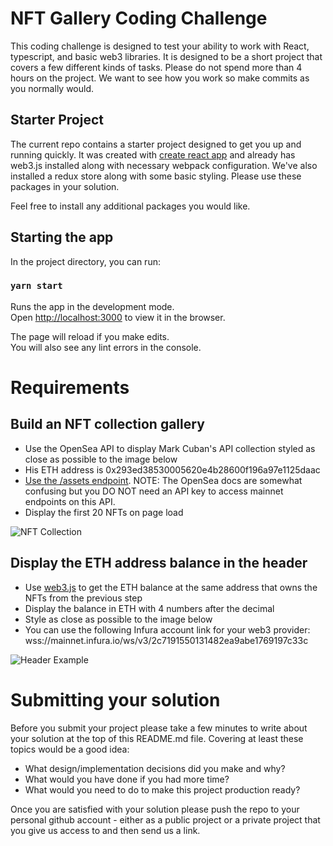 # NFT Gallery Coding Challenge

This coding challenge is designed to test your ability to work with React, typescript, and basic web3 libraries. It is designed to be a short project that covers a few different kinds of tasks. Please do not spend more than 4 hours on the project. We want to see how you work so make commits as you normally would. 

## Starter Project

The current repo contains a starter project designed to get you up and running quickly. It was created with [create react app](https://create-react-app.dev/) and already has web3.js installed along with necessary webpack configuration. We've also installed a redux store along with some basic styling. Please use these packages in your solution.

Feel free to install any additional packages you would like.

## Starting the app
In the project directory, you can run:

### `yarn start`

Runs the app in the development mode.\
Open [http://localhost:3000](http://localhost:3000) to view it in the browser.

The page will reload if you make edits.\
You will also see any lint errors in the console.

# Requirements

## Build an NFT collection gallery
- Use the OpenSea API to display Mark Cuban's API collection styled as close as possible to the image below
- His ETH address is 0x293ed38530005620e4b28600f196a97e1125daac
- [Use the /assets endpoint](https://docs.opensea.io/reference/getting-assets). NOTE: The OpenSea docs are somewhat confusing but you DO NOT need an API key to access mainnet endpoints on this API. 
- Display the first 20 NFTs on page load

![NFT Collection](https://i.postimg.cc/qRCB8sbq/Screen-Shot-2022-02-03-at-4-53-27-PM.png)

## Display the ETH address balance in the header
- Use [web3.js](https://web3js.readthedocs.io/en/v1.7.0/web3-eth.html) to get the ETH balance at the same address that owns the NFTs from the previous step
- Display the balance in ETH with 4 numbers after the decimal
- Style as close as possible to the image below
- You can use the following Infura account link for your web3 provider: wss://mainnet.infura.io/ws/v3/2c7191550131482ea9abe1769197c33c

![Header Example](https://i.postimg.cc/BQBFsdCs/Screen-Shot-2022-02-04-at-3-48-05-PM.png)

# Submitting your solution

Before you submit your project please take a few minutes to write about your solution at the top of this README.md file. Covering at least these topics would be a good idea: 

- What design/implementation decisions did you make and why? 
- What would you have done if you had more time? 
- What would you need to do to make this project production ready? 

Once you are satisfied with your solution please push the repo to your personal github account - either as a public project or a private project that you give us access to and then send us a link. 
